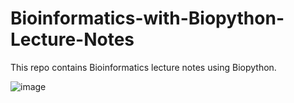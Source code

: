 # Bioinformatics-with-Biopython-Lecture-Notes

This repo contains Bioinformatics lecture notes using Biopython.

![image](https://github.com/user-attachments/assets/538f5bc1-9a41-4e6c-9a5c-ea719e157bc8)
